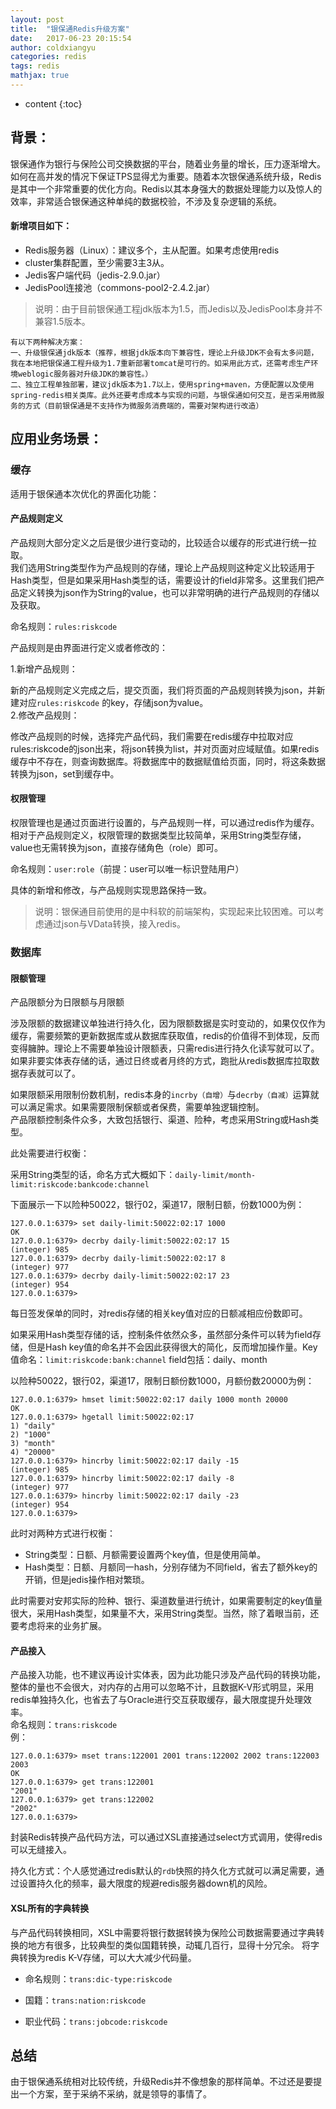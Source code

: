 ```yaml
---
layout: post
title:  "银保通Redis升级方案"
date:   2017-06-23 20:15:54
author: coldxiangyu
categories: redis
tags: redis
mathjax: true
---
```


* content
{:toc}

## 背景：

银保通作为银行与保险公司交换数据的平台，随着业务量的增长，压力逐渐增大。如何在高并发的情况下保证TPS显得尤为重要。随着本次银保通系统升级，Redis是其中一个非常重要的优化方向。Redis以其本身强大的数据处理能力以及惊人的效率，非常适合银保通这种单纯的数据校验，不涉及复杂逻辑的系统。




#### 新增项目如下：
* Redis服务器（Linux）：建议多个，主从配置。如果考虑使用redis
* cluster集群配置，至少需要3主3从。
* Jedis客户端代码（jedis-2.9.0.jar）
* JedisPool连接池（commons-pool2-2.4.2.jar）

>说明：由于目前银保通工程jdk版本为1.5，而Jedis以及JedisPool本身并不兼容1.5版本。

    有以下两种解决方案：
    一、升级银保通jdk版本（推荐，根据jdk版本向下兼容性，理论上升级JDK不会有太多问题，我在本地把银保通工程升级为1.7重新部署tomcat是可行的。如采用此方式，还需考虑生产环境weblogic服务器对升级JDK的兼容性。）
    二、独立工程单独部署，建议jdk版本为1.7以上，使用spring+maven，方便配置以及使用spring-redis相关类库。此外还要考虑成本与实现的问题，与银保通如何交互，是否采用微服务的方式（目前银保通是不支持作为微服务消费端的，需要对架构进行改造）

## 应用业务场景：

### 缓存
适用于银保通本次优化的界面化功能：

#### 产品规则定义

产品规则大部分定义之后是很少进行变动的，比较适合以缓存的形式进行统一拉取。  
我们选用String类型作为产品规则的存储，理论上产品规则这种定义比较适用于Hash类型，但是如果采用Hash类型的话，需要设计的field非常多。这里我们把产品定义转换为json作为String的value，也可以非常明确的进行产品规则的存储以及获取。  

命名规则：`rules:riskcode`

产品规则是由界面进行定义或者修改的：

1.新增产品规则：   

新的产品规则定义完成之后，提交页面，我们将页面的产品规则转换为json，并新建对应`rules:riskcode` 的key，存储json为value。  
2.修改产品规则：  

修改产品规则的时候，选择完产品代码，我们需要在redis缓存中拉取对应rules:riskcode的json出来，将json转换为list，并对页面对应域赋值。如果redis缓存中不存在，则查询数据库。将数据库中的数据赋值给页面，同时，将这条数据转换为json，set到缓存中。

#### 权限管理

权限管理也是通过页面进行设置的，与产品规则一样，可以通过redis作为缓存。  
相对于产品规则定义，权限管理的数据类型比较简单，采用String类型存储，value也无需转换为json，直接存储角色（role）即可。  

命名规则：`user:role`（前提：user可以唯一标识登陆用户）  

具体的新增和修改，与产品规则实现思路保持一致。

>说明：银保通目前使用的是中科软的前端架构，实现起来比较困难。可以考虑通过json与VData转换，接入redis。

### 数据库

#### 限额管理

产品限额分为日限额与月限额  

涉及限额的数据建议单独进行持久化，因为限额数据是实时变动的，如果仅仅作为缓存，需要频繁的更新数据库或从数据库获取值，redis的价值得不到体现，反而变得臃肿。理论上不需要单独设计限额表，只需redis进行持久化读写就可以了。如果非要实体表存储的话，通过日终或者月终的方式，跑批从redis数据库拉取数据存表就可以了。  

如果限额采用限制份数机制，redis本身的`incrby（自增）`与`decrby（自减）`运算就可以满足需求。如果需要限制保额或者保费，需要单独逻辑控制。  
产品限额控制条件众多，大致包括银行、渠道、险种，考虑采用String或Hash类型。  

此处需要进行权衡：  

采用String类型的话，命名方式大概如下：`daily-limit/month-limit:riskcode:bankcode:channel`  

下面展示一下以险种50022，银行02，渠道17，限制日额，份数1000为例：
```
127.0.0.1:6379> set daily-limit:50022:02:17 1000
OK
127.0.0.1:6379> decrby daily-limit:50022:02:17 15
(integer) 985
127.0.0.1:6379> decrby daily-limit:50022:02:17 8
(integer) 977
127.0.0.1:6379> decrby daily-limit:50022:02:17 23
(integer) 954
127.0.0.1:6379>
```
每日签发保单的同时，对redis存储的相关key值对应的日额减相应份数即可。  

如果采用Hash类型存储的话，控制条件依然众多，虽然部分条件可以转为field存储，但是Hash key值的命名并不会因此获得很大的简化，反而增加操作量。Key值命名：`limit:riskcode:bank:channel`   field包括：daily、month  

以险种50022，银行02，渠道17，限制日额份数1000，月额份数20000为例：
```
127.0.0.1:6379> hmset limit:50022:02:17 daily 1000 month 20000
OK
127.0.0.1:6379> hgetall limit:50022:02:17
1) "daily"
2) "1000"
3) "month"
4) "20000"
127.0.0.1:6379> hincrby limit:50022:02:17 daily -15
(integer) 985
127.0.0.1:6379> hincrby limit:50022:02:17 daily -8
(integer) 977
127.0.0.1:6379> hincrby limit:50022:02:17 daily -23
(integer) 954
127.0.0.1:6379>
```
此时对两种方式进行权衡：  

* String类型：日额、月额需要设置两个key值，但是使用简单。  
* Hash类型：日额、月额同一hash，分别存储为不同field，省去了额外key的开销，但是jedis操作相对繁琐。  

此时需要对安邦实际的险种、银行、渠道数量进行统计，如果需要制定的key值量很大，采用Hash类型，如果量不大，采用String类型。当然，除了着眼当前，还要考虑将来的业务扩展。

#### 产品接入

产品接入功能，也不建议再设计实体表，因为此功能只涉及产品代码的转换功能，整体的量也不会很大，对内存的占用可以忽略不计，且数据K-V形式明显，采用redis单独持久化，也省去了与Oracle进行交互获取缓存，最大限度提升处理效率。  
命名规则：`trans:riskcode`  
例：
```
127.0.0.1:6379> mset trans:122001 2001 trans:122002 2002 trans:122003 2003
OK
127.0.0.1:6379> get trans:122001
"2001"
127.0.0.1:6379> get trans:122002
"2002"
127.0.0.1:6379>
```
封装Redis转换产品代码方法，可以通过XSL直接通过select方式调用，使得redis可以无缝接入。
 
持久化方式：个人感觉通过redis默认的`rdb`快照的持久化方式就可以满足需要，通过设置持久化的频率，最大限度的规避redis服务器down机的风险。

#### XSL所有的字典转换

与产品代码转换相同，XSL中需要将银行数据转换为保险公司数据需要通过字典转换的地方有很多，比较典型的类似国籍转换，动辄几百行，显得十分冗余。
将字典转换为redis K-V存储，可以大大减少代码量。

* 命名规则：`trans:dic-type:riskcode`

* 国籍：`trans:nation:riskcode`

* 职业代码：`trans:jobcode:riskcode`

## 总结

由于银保通系统相对比较传统，升级Redis并不像想象的那样简单。不过还是要提出一个方案，至于采纳不采纳，就是领导的事情了。




